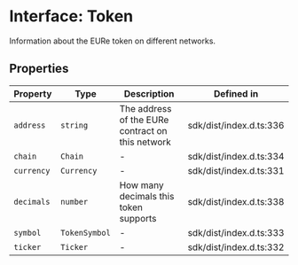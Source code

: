 # Interface: Token

Information about the EURe token on different networks.

## Properties

| Property | Type | Description | Defined in |
| ------ | ------ | ------ | ------ |
| `address` | `string` | The address of the EURe contract on this network | sdk/dist/index.d.ts:336 |
| `chain` | `Chain` | - | sdk/dist/index.d.ts:334 |
| `currency` | `Currency` | - | sdk/dist/index.d.ts:331 |
| `decimals` | `number` | How many decimals this token supports | sdk/dist/index.d.ts:338 |
| `symbol` | `TokenSymbol` | - | sdk/dist/index.d.ts:333 |
| `ticker` | `Ticker` | - | sdk/dist/index.d.ts:332 |
